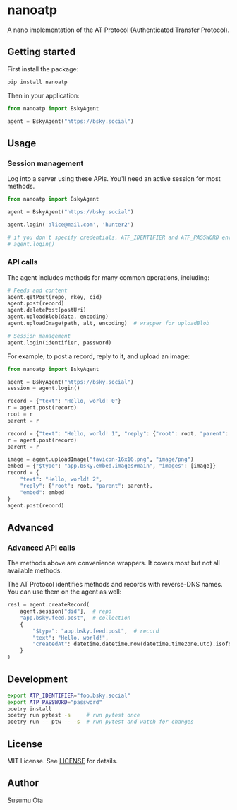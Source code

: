 # nanoatp

A nano implementation of the AT Protocol (Authenticated Transfer Protocol).

## Getting started

First install the package:

```bash
pip install nanoatp
```

Then in your application:

```python
from nanoatp import BskyAgent

agent = BskyAgent("https://bsky.social")
```

## Usage

### Session management

Log into a server using these APIs. You'll need an active session for most methods.

```python
from nanoatp import BskyAgent

agent = BskyAgent("https://bsky.social")

agent.login('alice@mail.com', 'hunter2')

# if you don't specify credentials, ATP_IDENTIFIER and ATP_PASSWORD environment variables will be used
# agent.login()
```

### API calls

The agent includes methods for many common operations, including:

```python
# Feeds and content
agent.getPost(repo, rkey, cid)
agent.post(record)
agent.deletePost(postUri)
agent.uploadBlob(data, encoding)
agent.uploadImage(path, alt, encoding)  # wrapper for uploadBlob

# Session management
agent.login(identifier, password)
```

For example, to post a record, reply to it, and upload an image:

```python
from nanoatp import BskyAgent

agent = BskyAgent("https://bsky.social")
session = agent.login()

record = {"text": "Hello, world! 0"}
r = agent.post(record)
root = r
parent = r

record = {"text": "Hello, world! 1", "reply": {"root": root, "parent": parent}}
r = agent.post(record)
parent = r

image = agent.uploadImage("favicon-16x16.png", "image/png")
embed = {"$type": "app.bsky.embed.images#main", "images": [image]}
record = {
    "text": "Hello, world! 2",
    "reply": {"root": root, "parent": parent},
    "embed": embed
}
agent.post(record)
```

## Advanced

### Advanced API calls

The methods above are convenience wrappers. It covers most but not all available methods.

The AT Protocol identifies methods and records with reverse-DNS names. You can use them on the agent as well:

```python
res1 = agent.createRecord(
    agent.session["did"],  # repo
    "app.bsky.feed.post",  # collection
    {
        "$type": "app.bsky.feed.post",  # record
        "text": "Hello, world!",
        "createdAt": datetime.datetime.now(datetime.timezone.utc).isoformat().replace("+00:00", "Z")
    }
)
```

## Development

```bash
export ATP_IDENTIFIER="foo.bsky.social"
export ATP_PASSWORD="password"
poetry install
poetry run pytest -s     # run pytest once
poetry run -- ptw -- -s  # run pytest and watch for changes
```

## License

MIT License. See [LICENSE](LICENSE) for details.

## Author

Susumu Ota
